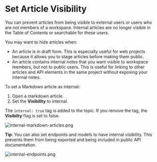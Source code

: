 # Set Article Visibility

You can prevent articles from being visible to external users or users who are not members of a workspace. Internal articles are no longer visible in the Table of Contents or searchable for these users.

You may want to hide articles when:

- An article is in draft form. This is especially useful for web projects because it allows you to stage articles before making them public.
- An article contains internal notes that you want visible to workspace members, but not to public users. This is useful for linking to other articles and API elements in the same project without exposing your internal notes. 

To set a Markdown article as internal:

1. Open a markdown article.
2. Set the **Visibility** to internal.

The `internal: true` tag is added to the topic. If you remove the tag, the **Visibilty** flag is set to false.

![internal-markdown-articles.png](https://stoplight.io/api/v1/projects/cHJqOjI/images/3yM8E8Dbo8I)

 **Tip**: You can also set endpoints and models to have internal visibility. This prevents them from being exported and being included in public API documentation.

![internal-endpoints.png](https://stoplight.io/api/v1/projects/cHJqOjI/images/9nA4f9B8ocM)